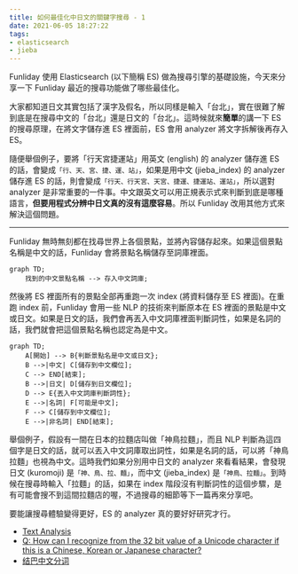 ```yaml
---
title: 如何最佳化中日文的關鍵字搜尋 - 1
date: 2021-06-05 18:27:22
tags:
- elasticsearch
- jieba
---
```


Funliday 使用 Elasticsearch (以下簡稱 ES) 做為搜尋引擎的基礎設施，今天來分享一下 Funliday 最近的搜尋功能做了哪些最佳化。

大家都知道日文其實包括了漢字及假名，所以同樣是輸入「台北」，實在很難了解到底是在搜尋中文的「台北」還是日文的「台北」。這時候就來**簡單**的講一下 ES 的搜尋原理，在將文字儲存進 ES 裡面前，ES 會用 analyzer 將文字拆解後再存入 ES。

隨便舉個例子，要將「行天宮捷運站」用英文 (english) 的 analyzer 儲存進 ES 的話，會變成`「行、天、宮、捷、運、站」`，如果是用中文 (jieba_index) 的 analyzer 儲存進 ES 的話，則會變成`「行天、行天宮、天宮、捷運、捷運站、運站」`，所以選對 analyzer 是非常重要的一件事。中文跟英文可以用正規表示式來判斷到底是哪種語言，**但要用程式分辨中日文真的沒有這麼容易**。所以 Funliday 改用其他方式來解決這個問題。

---

Funliday 無時無刻都在找尋世界上各個景點，並將內容儲存起來。如果這個景點名稱是中文的話，Funliday 會將景點名稱儲存至詞庫裡面。

```mermaid
graph TD;
    找到的中文景點名稱 --> 存入中文詞庫;
```

然後將 ES 裡面所有的景點全部再重跑一次 index (將資料儲存至 ES 裡面)。在重跑 index 前，Funliday 會用一些 NLP 的技術來判斷原本在 ES 裡面的景點是中文或日文。如果是日文的話，我們會再丟入中文詞庫裡面判斷詞性，如果是名詞的話，我們就會把這個景點名稱也認定為是中文。

```mermaid
graph TD;
    A[開始] --> B{判斷景點名是中文或日文};
    B -->|中文| C[儲存到中文欄位];
    C --> END[結束];
    B -->|日文| D[儲存到日文欄位];
    D --> E{丟入中文詞庫判斷詞性};
    E -->|名詞| F[可能是中文];
    F --> C[儲存到中文欄位];
    E -->|非名詞| END[結束];
```

舉個例子，假設有一間在日本的拉麵店叫做「神鳥拉麵」，而且 NLP 判斷為這四個字是日文的話，就可以丟入中文詞庫取出詞性，如果是名詞的話，可以將「神鳥拉麵」也視為中文。這時我們如果分別用中日文的 analyzer 來看看結果，會發現日文 (kuromoji) 是`「神、鳥、拉、麵」`，而中文 (jieba_index) 是`「神鳥、拉麵」`。到時候在搜尋時輸入「拉麵」的話，如果在 index 階段沒有判斷詞性的這個步驟，是有可能會搜不到這間拉麵店的喔，不過搜尋的細節等下一篇再來分享吧。

要能讓搜尋體驗變得更好，ES 的 analyzer 真的要好好研究才行。

* [Text Analysis](https://www.elastic.co/guide/en/elasticsearch/reference/current/analysis.html)
* [Q: How can I recognize from the 32 bit value of a Unicode character if this is a Chinese, Korean or Japanese character?](https://www.unicode.org/faq/han_cjk.html#4)
* [结巴中文分词](https://github.com/fxsjy/jieba)